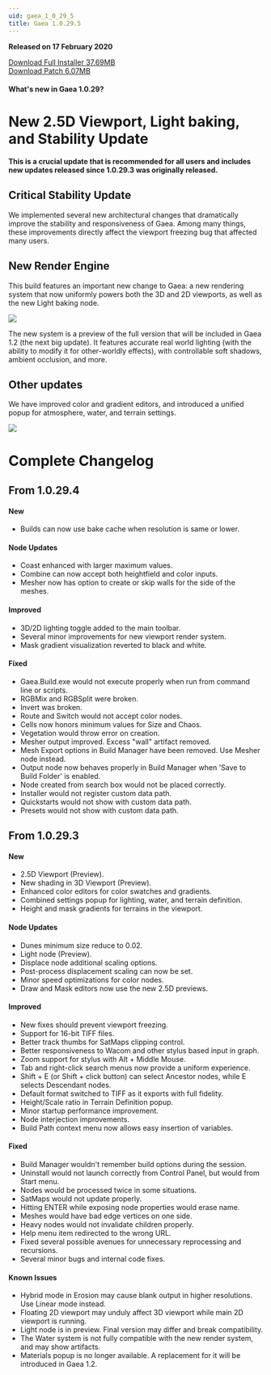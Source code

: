 ```yaml
---
uid: gaea_1_0_29_5
title: Gaea 1.0.29.5
---
```



**Released on 17 February 2020**

<a href="http://viridian.quadspinner.com/gaea/Gaea-1.0.29.exe?f=21">Download Full Installer 37.69MB</a> <br>
<a href="http://viridian.quadspinner.com/gaea/Gaea-1.0.29P.exe?f=20">Download Patch 6.07MB</a> <br>


<div class="release-note">

#### What's new in Gaea 1.0.29?

# New 2.5D Viewport, Light baking, and Stability Update

**This is a crucial update that is recommended for all users and includes new updates released since 1.0.29.3 was originally released.**

## Critical Stability Update

We implemented several new architectural changes that dramatically improve the stability and responsiveness of Gaea. Among many things, these improvements directly affect the viewport freezing bug that affected many users.

## New Render Engine

This build features an important new change to Gaea: a new rendering system that now uniformly powers both the 3D and 2D viewports, as well as the new Light baking node.

![](http://malachite.blob.core.windows.net/gaea/changelog/1_0_29/light1.jpg)

The new system is a preview of the full version that will be included in Gaea 1.2 (the next big update). It features accurate real world lighting (with the ability to modify it for other-worldly effects), with controllable soft shadows, ambient occlusion, and more.

## Other updates

We have improved color and gradient editors, and introduced a unified popup for atmosphere, water, and terrain settings.

<img src="http://malachite.blob.core.windows.net/gaea/changelog/1_0_29/clut.png" style="max-width: 350px;" /> 

# Complete Changelog

## From 1.0.29.4

#### New
- Builds can now use bake cache when resolution is same or lower.

#### Node Updates
- Coast enhanced with larger maximum values.
- Combine can now accept both heightfield and color inputs.
- Mesher now has option to create or skip walls for the side of the meshes.

#### Improved
- 3D/2D lighting toggle added to the main toolbar.
- Several minor improvements for new viewport render system.
- Mask gradient visualization reverted to black and white.

#### Fixed
- Gaea.Build.exe would not execute properly when run from command line or scripts.
- RGBMix and RGBSplit were broken.
- Invert was broken.
- Route and Switch would not accept color nodes.
- Cells now honors minimum values for Size and Chaos.
- Vegetation would throw error on creation.
- Mesher output improved. Excess "wall" artifact removed.
- Mesh Export options in Build Manager have been removed. Use Mesher node instead.
- Output node now behaves properly in Build Manager when 'Save to Build Folder' is enabled.
- Node created from search box would not be placed correctly.
- Installer would not register custom data path.
- Quickstarts would not show with custom data path.
- Presets would not show with custom data path.

## From 1.0.29.3

#### New

- 2.5D Viewport (Preview).
- New shading in 3D Viewport (Preview).
- Enhanced color editors for color swatches and gradients.
- Combined settings popup for lighting, water, and terrain definition.
- Height and mask gradients for terrains in the viewport.

#### Node Updates
- Dunes minimum size reduce to 0.02.
- Light node (Preview).
- Displace node additional scaling options.
- Post-process displacement scaling can now be set.
- Minor speed optimizations for color nodes.
- Draw and Mask editors now use the new 2.5D previews.

#### Improved
- New fixes should prevent viewport freezing.
- Support for 16-bit TIFF files.
- Better track thumbs for SatMaps clipping control.
- Better responsiveness to Wacom and other stylus based input in graph.
- Zoom support for stylus with Alt + Middle Mouse.
- Tab and right-click search menus now provide a uniform experience.
- Shift + E (or Shift + click button) can select Ancestor nodes, while E selects Descendant nodes.
- Default format switched to TIFF as it exports with full fidelity.
- Height/Scale ratio in Terrain Definition popup.
- Minor startup performance improvement.
- Node interjection improvements.
- Build Path context menu now allows easy insertion of variables.

#### Fixed
- Build Manager wouldn't remember build options during the session.
- Uninstall would not launch correctly from Control Panel, but would from Start menu.
- Nodes would be processed twice in some situations.
- SatMaps would not update properly.
- Hitting ENTER while exposing node properties would erase name.
- Meshes would have bad edge vertices on one side.
- Heavy nodes would not invalidate children properly.
- Help menu item redirected to the wrong URL.
- Fixed several possible avenues for unnecessary reprocessing and recursions.
- Several minor bugs and internal code fixes.

#### Known Issues
- Hybrid mode in Erosion may cause blank output in higher resolutions. Use Linear mode instead.
- Floating 2D viewport may unduly affect 3D viewport while main 2D viewport is running.
- Light node is in preview. Final version may differ and break compatibility.
- The Water system is not fully compatible with the new render system, and may show artifacts.
- Materials popup is no longer available. A replacement for it will be introduced in Gaea 1.2.
</div>

